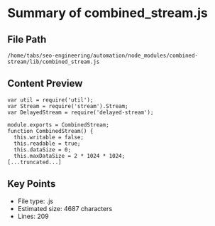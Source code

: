 # Summary of combined_stream.js
  
## File Path
`/home/tabs/seo-engineering/automation/node_modules/combined-stream/lib/combined_stream.js`

## Content Preview
```
var util = require('util');
var Stream = require('stream').Stream;
var DelayedStream = require('delayed-stream');

module.exports = CombinedStream;
function CombinedStream() {
  this.writable = false;
  this.readable = true;
  this.dataSize = 0;
  this.maxDataSize = 2 * 1024 * 1024;
[...truncated...]
```

## Key Points
- File type: .js
- Estimated size: 4687 characters
- Lines: 209

